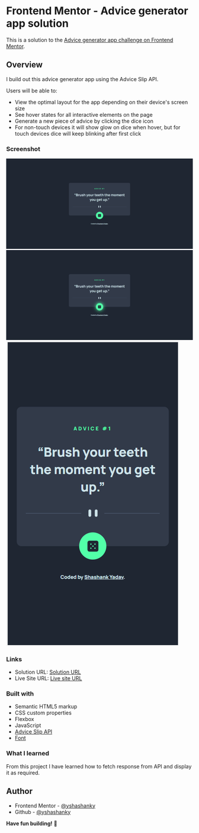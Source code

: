 # Frontend Mentor - Advice generator app solution

This is a solution to the [Advice generator app challenge on Frontend Mentor](https://www.frontendmentor.io/challenges/advice-generator-app-QdUG-13db).

## Overview

I build out this advice generator app using the Advice Slip API.

Users will be able to:

- View the optimal layout for the app depending on their device's screen size
- See hover states for all interactive elements on the page
- Generate a new piece of advice by clicking the dice icon
- For non-touch devices it will show glow on dice when hover, but for touch devices dice will keep blinking after first click

### Screenshot

![](./design/desktop-deployed-design.png)
![](./design/active-states-deployed.png)
![](./design/mobile-deployed-design.png)

### Links

- Solution URL: [Solution URL](https://github.com/yshashanky/advice-generator-app-main)
- Live Site URL: [Live site URL](https://advice-generator-app-yshashanky.netlify.app)

### Built with

- Semantic HTML5 markup
- CSS custom properties
- Flexbox
- JavaScript
- [Advice Slip API](https://api.adviceslip.com)
- [Font](https://fonts.google.com/specimen/Manrope)

### What I learned

From this project I have learned how to fetch response from API and display it as required.

## Author

- Frontend Mentor - [@yshashanky](https://www.frontendmentor.io/profile/yshashanky)
- Github - [@yshashanky](https://github.com/yshashanky)

**Have fun building!** 🚀
